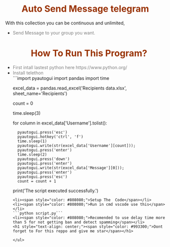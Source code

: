 <h1 style="text-align: center;"><span style="color: #993300;">Auto Send Message telegram</span></h1>
With this collection you can be continuous and unlimited,
<ul>
 	<li><span style="color: #808080;">Send Message to your group you want.</span></li>

<h1 style="text-align: center;"><span style="color: #993300;">How To Run This Program?</h1>
	<li><span style="color: #808080;">First intall lastest python here https://www.python.org/</span></li>
 <li><span style="color: #808080;">Install telethon </span></li>
```import pyautogui
import pandas
import time

excel_data = pandas.read_excel('Recipients data.xlsx', sheet_name='Recipients')

count = 0

time.sleep(3)

for column in excel_data['Username'].tolist():

      pyautogui.press('esc')
      pyautogui.hotkey('ctrl', 'f')
      time.sleep(1)
      pyautogui.write(str(excel_data['Username'][count]));
      pyautogui.press('enter')
      time.sleep(2)
      pyautogui.press('down')
      pyautogui.press('enter')
      pyautogui.write(str(excel_data['Message'][0]));
      pyautogui.press('enter')
      pyautogui.press('esc')
      count = count + 1

print('The script executed successfully.')
```
<li><span style="color: #808080;">Setup The  Code</span></li>
<li><span style="color: #808080;">Run in cmd vscode use this</span></li>
```python script.py```
<li><span style="color: #808080;">Recomended to use delay time more than 5 for not getting ban and detect spamming</span></li>
<h1 style="text-align: center;"><span style="color: #993300;">Dont forget to For this reppo and give me star</span></h1>
  
</ul>
